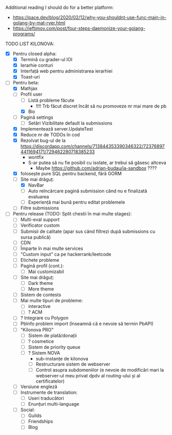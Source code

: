 Additional reading I should do for a better platform:
- https://pace.dev/blog/2020/02/12/why-you-shouldnt-use-func-main-in-golang-by-mat-ryer.html
- https://ieftimov.com/post/four-steps-daemonize-your-golang-programs/

TODO LIST KILONOVA:
- [x] Pentru closed alpha:
	- [x] Termină cu grader-ul IOI
	- [x] Ierarhie conturi
	- [x] Interfață web pentru administrarea ierarhiei
	- [x] Toast-uri
- [ ] Pentru beta:
	- [x] Mathjax
	- [ ] Profil user
		- [ ] Listă probleme făcute
			- !!!! Trb făcut discret încât să nu promoveze nr mai mare de pb
		- [x] Bio
	- [ ] Pagină settings
		- [ ] Setări Vizibilitate default la submissions
	- [x] Implementează server.UpdateTest
	- [x] Reduce nr de TODOs în cod
	- [x] Rezolvat bug-ul de la https://discordapp.com/channels/713844353390346322/723768974411694171/729462280718385233
		- wontfix
		- S-ar putea să nu fie posibil cu isolate, ar trebui să găsesc altceva
			- Maybe https://github.com/adrian-budau/ia-sandbox ????
	- [x] folosește pure SQL pentru backend, fără GORM
	- [ ] Site mai drăguț:
		- [x] NavBar
		- [ ] Auto reîncărcare pagină submission când nu e finalizată evaluarea
		- [ ] Experiență mai bună pentru editat problemele
	- [ ] Filtre submissions
- [ ] Pentru release (TODO: Split chestii în mai multe stages):
	- [ ] Multi-eval support
	- [ ] Verificator custom
	- [ ] Submisii de calitate (apar sus când filtrezi după submissions cu sursa publică)
	- [ ] CDN
	- [ ] Împarte în mai multe services
	- [ ] "Custom input" ca pe hackerrank/leetcode
	- [ ] Etichete probleme
	- [ ] Pagină profil (cont.):
		- [ ] Mai customizabil
	- [ ] Site mai drăguț:
		- [ ] Dark theme
		- [ ] More theme
	- [ ] Sistem de contests
	- [ ] Mai multe tipuri de probleme:
		- [ ] interactive
		- [ ] ? ACM
	- [ ] ? Integrare cu Polygon
	- [ ] PbInfo problem import (înseamnă că e nevoie să termin PbAPI)
	- [ ] "Kilonova PRO"
		- [ ] Sistem de plată/donații
		- [ ] ? cosmetice
		- [ ] Sistem de priority queue 
		- [ ] ? Sistem NOVA
			- sub-instanțe de kilonova
			- [ ] Restructurare sistem de webserver
			- [ ] Control asupra subdomeniilor (e nevoie de modificări mari la webserver-ul meu privat dpdv al routing-ului și al certificatelor)
	- [ ] Versiune engleză
	- [ ] Instrumente de translation:
		- [ ] Useri traducători
		- [ ] Enunțuri multi-language
	- [ ] Social:
		- [ ] Guilds
		- [ ] Friendships
		- [ ] Blog
